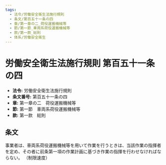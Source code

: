 ```yaml
---
tags:
  - 法令/労働安全衛生法施行規則
  - 条文/第百五十一条の四
  - 章/第一章の二_荷役運搬機械等
  - 節/第一節_車両系荷役運搬機械等
  - 款/第一款_総則
  - 体系/労働安全衛生
---
```

# 労働安全衛生法施行規則 第百五十一条の四

- **法令:** 労働安全衛生法施行規則
- **条文番号:** 第百五十一条の四
- **章:** 第一章の二　荷役運搬機械等
- **節:** 第一節　車両系荷役運搬機械等
- **款:** 第一款　総則

## 条文
事業者は、車両系荷役運搬機械等を用いて作業を行うときは、当該作業の指揮者を定め、その者に前条第一項の作業計画に基づき作業の指揮を行わせなければならない。
（制限速度）

